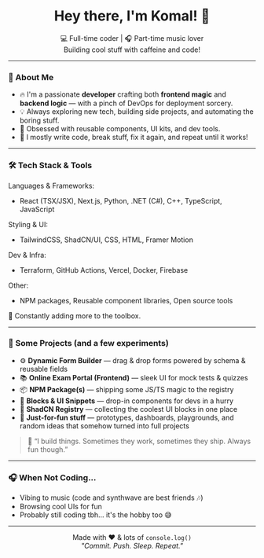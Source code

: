 <!-- README.md -->

<h1 align="center">Hey there, I'm Komal! 👋</h1>

<p align="center">
  💻 Full-time coder | 🎧 Part-time music lover <br/>
  Building cool stuff with caffeine and code!
</p>

---

### 🚀 About Me

- 🔥 I'm a passionate **developer** crafting both **frontend magic** and **backend logic** — with a pinch of DevOps for deployment sorcery.
- 💡 Always exploring new tech, building side projects, and automating the boring stuff.
- 🔁 Obsessed with reusable components, UI kits, and dev tools.
- 🎯 I mostly write code, break stuff, fix it again, and repeat until it works!

---

### 🛠️ Tech Stack & Tools

 Languages & Frameworks: 
- React (TSX/JSX), Next.js, Python, .NET (C#), C++, TypeScript, JavaScript

Styling & UI: 
- TailwindCSS, ShadCN/UI, CSS, HTML, Framer Motion

Dev & Infra:
- Terraform, GitHub Actions, Vercel, Docker, Firebase

Other:
- NPM packages, Reusable component libraries, Open source tools
 

🧩 Constantly adding more to the toolbox.

---

### 🧪 Some Projects (and a few experiments)

- ⚙️ **Dynamic Form Builder** — drag & drop forms powered by schema & reusable fields  
- 📚 **Online Exam Portal (Frontend)** — sleek UI for mock tests & quizzes  
- 📦 **NPM Package(s)** — shipping some JS/TS magic to the registry  
- 🧱 **Blocks & UI Snippets** — drop-in components for devs in a hurry  
- 🎨 **ShadCN Registry** — collecting the coolest UI blocks in one place  
- 🧪 **Just-for-fun stuff** — prototypes, dashboards, playgrounds, and random ideas that somehow turned into full projects  

> 💬 “I build things. Sometimes they work, sometimes they ship. Always fun though.”

---

### 🎧 When Not Coding...

- Vibing to music (code and synthwave are best friends 🎶)
- Browsing cool UIs for fun
- Probably still coding tbh... it's the hobby too 😅


---

<p align="center">
  Made with ❤️ & lots of <code>console.log()</code> <br/>
  <i>"Commit. Push. Sleep. Repeat."</i>
</p>
